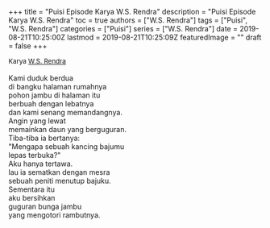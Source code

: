 +++
title = "Puisi Episode Karya W.S. Rendra"
description = "Puisi Episode Karya W.S. Rendra"
toc = true
authors = ["W.S. Rendra"]
tags = ["Puisi", "W.S. Rendra"]
categories = ["Puisi"]
series = ["W.S. Rendra"]
date = 2019-08-21T10:25:00Z
lastmod = 2019-08-21T10:25:09Z
featuredImage = ""
draft = false
+++

<div style="text-align: justify;">
<div style="font-size: small;">Karya <a href="/authors/w.s.-rendra/" target="_blank">W.S. Rendra</a></div><br />
Kami duduk berdua<br />di bangku halaman rumahnya<br />pohon jambu di halaman itu<br />berbuah dengan lebatnya<br />dan kami senang memandangnya.<br />Angin yang lewat<br />memainkan daun yang berguguran.<br />Tiba-tiba ia bertanya:<br />"Mengapa sebuah kancing bajumu<br />lepas terbuka?"<br />Aku hanya tertawa.<br />lau ia sematkan dengan mesra<br />sebuah peniti menutup bajuku.<br />Sementara itu<br />aku bersihkan<br />guguran bunga jambu<br />yang mengotori rambutnya.</div>

